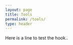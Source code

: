 ```yaml
---
layout: page
title: Tools
permalink: /tools/
type: header
---
```


Here is a line to test the hook..



